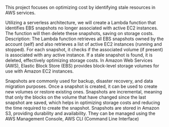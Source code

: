 This project focuses on optimizing cost by identifying stale resources in AWS services.

Utilizing a serverless architecture, we will create a Lambda function that identifies EBS snapshots no longer associated with active EC2 instances. The function will then delete these snapshots, saving on storage costs.
Description: The Lambda function retrieves all EBS snapshots owned by the account (self) and also retrieves a list of active EC2 instances (running and stopped). For each snapshot, it checks if the associated volume (if present) is associated with any active instance. If a stale snapshot is found, it is deleted, effectively optimizing storage costs.
In Amazon Web Services (AWS), Elastic Block Store (EBS) provides block-level storage volumes for use with Amazon EC2 instances.

Snapshots are commonly used for backup, disaster recovery, and data migration purposes. Once a snapshot is created, it can be used to create new volumes or restore existing ones. Snapshots are incremental, meaning that only the blocks on the volume that have changed since the last snapshot are saved, which helps in optimizing storage costs and reducing the time required to create the snapshot.
Snapshots are stored in Amazon S3, providing durability and availability. They can be managed using the AWS Management Console, AWS CLI (Command Line Interface)

